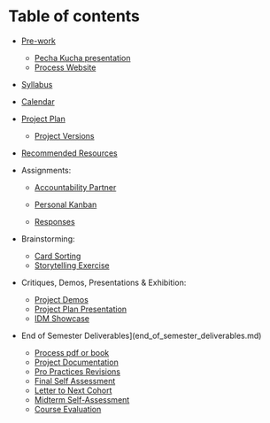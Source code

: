 # Table of contents

* [Pre-work](pre-work.md)
	* [Pecha Kucha presentation](pecha_kucha.md)
	* [Process Website](website.md)
* [Syllabus](syllabus.md)
* [Calendar](calendar.md)
* [Project Plan](project_plan.md)
	* [Project Versions](project_versions.md)
* [Recommended Resources](recommended_resources.md)

* Assignments:
	* [Accountability Partner](accountability_partner.md)
	* [Personal Kanban](personal_kanban.md)

	* [Responses](responses.md)

* Brainstorming:
	* [Card Sorting](card_sorting.md)
	* [Storytelling Exercise](storytelling_exercise.md)

* Critiques, Demos, Presentations & Exhibition:
	* [Project Demos](project_demo.md)
	* [Project Plan Presentation](project_plan_presentation.md)
	* [IDM Showcase](idm_showcase.md)

* End of Semester Deliverables](end_of_semester_deliverables.md)
	* [Process pdf or book](pdf_or_book.md)
	* [Project Documentation](project_documentation.md)
	* [Pro Practices Revisions](pro_practices_revisions.md)
	* [Final Self Assessment](final_self_assessment.md)
	* [Letter to Next Cohort](letter_to_next_cohort.md)
	* [Midterm Self-Assessment](midterm_self_assessment.md)
	* [Course Evaluation](course_evaluation.md)



